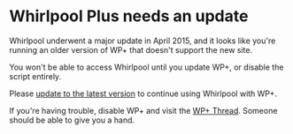 # Whirlpool Plus needs an update
Whirlpool underwent a major update in April 2015, and it looks like you're running an older version of WP+ that doesn't support the new site. 

You won't be able to access Whirlpool until you update WP+, or disable the script entirely.

Please [update to the latest version](https://raw.githubusercontent.com/endorph-soft/wpplus/master/whirlpool_plus.user.js) to continue using Whirlpool with WP+.

If you're having trouble, disable WP+ and visit the [WP+ Thread](https://forums.whirlpool.net.au/forum-replies.cfm?t=2358061). Someone should be able to give you a hand.